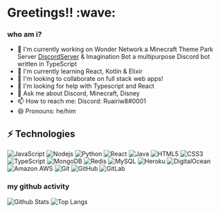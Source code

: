 
<h1>Greetings!! :wave:</h1>

<h3>who am i?</h3>

 - 🔭 I'm currently working on Wonder Network a Minecraft Theme Park Server [DiscordServer](https://discord.gg/va9g5K3fjs) & Imagination Bot a multipurpose Discord bot written in TypeScript
 - 🌱 I'm currently learning React, Kotlin & Elixir
 - 👯 I'm looking to collaborate on full stack web apps!
 - 🤔 I'm looking for help with Typescript and React
 - 💬 Ask me about Discord, Minecraft, Disney
 - 📫 How to reach me: Discord: Ruairiw8#0001 
 - 😄 Pronouns: he/him

## ⚡ Technologies

![JavaScript](https://img.shields.io/badge/-JavaScript-black?style=flat-square&logo=javascript)
![Nodejs](https://img.shields.io/badge/-Nodejs-black?style=flat-square&logo=Node.js)
![Python](https://img.shields.io/badge/-Python-black?style=flat-square&logo=Python)
![React](https://img.shields.io/badge/-React-black?style=flat-square&logo=react)
![Java](https://img.shields.io/badge/-java-E34A86?style=flat-square&logo=java)
![HTML5](https://img.shields.io/badge/-HTML5-E34F26?style=flat-square&logo=html5&logoColor=white)
![CSS3](https://img.shields.io/badge/-CSS3-1572B6?style=flat-square&logo=css3)
![TypeScript](https://img.shields.io/badge/-TypeScript-007ACC?style=flat-square&logo=typescript)
![MongoDB](https://img.shields.io/badge/-MongoDB-black?style=flat-square&logo=mongodb)
![Redis](https://img.shields.io/badge/-Redis-black?style=flat-square&logo=Redis)
![MySQL](https://img.shields.io/badge/-MySQL-black?style=flat-square&logo=mysql)
![Heroku](https://img.shields.io/badge/-Heroku-430098?style=flat-square&logo=heroku)
![DigitalOcean](https://img.shields.io/badge/-Digital%20Ocean-darkblue?style=flat-square&logo=digitalocean)
![Amazon AWS](https://img.shields.io/badge/Amazon%20AWS-232F3E?style=flat-square&logo=amazon-aws)
![Git](https://img.shields.io/badge/-Git-black?style=flat-square&logo=git)
![GitHub](https://img.shields.io/badge/-GitHub-181717?style=flat-square&logo=github)
![GitLab](https://img.shields.io/badge/-GitLab-FCA121?style=flat-square&logo=gitlab)

<h3>my github activity</h3>

![Github Stats](https://github-readme-stats.vercel.app/api?username=ruairiwhite1i&count_private=true&show_icons=true&include_all_commits=true)
![Top Langs](https://github-readme-stats.vercel.app/api/top-langs/?username=ruairiwhite1&hide=TeX&layout=compact)
